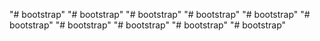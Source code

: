 "# bootstrap" 
"# bootstrap" 
"# bootstrap" 
"# bootstrap" 
"# bootstrap" 
"# bootstrap" 
"# bootstrap" 
"# bootstrap" 
"# bootstrap" 
"# bootstrap" 
